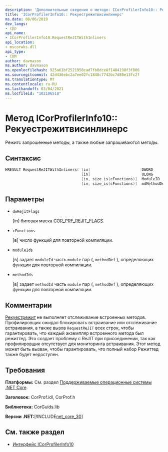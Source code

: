 ```yaml
---
description: 'Дополнительные сведения о методе: ICorProfilerInfo10:: Рекуестрежитвисинлинерс'
title: 'ICorProfilerInfo10:: Рекуестрежитвисинлинерс'
ms.date: 08/06/2019
dev_langs:
- cpp
api_name:
- ICorProfilerInfo10.RequestReJITWithInliners
api_location:
- mscorwks.dll
api_type:
- COM
author: davmason
ms.author: davmason
ms.openlocfilehash: 925a61bf2521950cad7fb0dce8f1484198f3f806
ms.sourcegitcommit: 42d436ebc2a7ee02fc1848c7742bc7d80e13fc2f
ms.translationtype: MT
ms.contentlocale: ru-RU
ms.lasthandoff: 03/04/2021
ms.locfileid: "102106518"
---
```

# <a name="icorprofilerinfo10requestrejitwithinliners-method"></a>Метод ICorProfilerInfo10:: Рекуестрежитвисинлинерс

Режитс запрошенные методы, а также любые запрашиваются методы.

## <a name="syntax"></a>Синтаксис

```cpp
HRESULT RequestReJITWithInliners( [in]                       DWORD       dwRejitFlags,
                                  [in]                       ULONG       cFunctions,
                                  [in, size_is(cFunctions)]  ModuleID    moduleIds[],
                                  [in, size_is(cFunctions)]  mdMethodDef methodIds[]);
```

## <a name="parameters"></a>Параметры

- `dwRejitFlags`

  \[in] битовая маска [COR_PRF_REJIT_FLAGS](cor-prf-rejit-flags-enumeration.md).

- `cFunctions`

  \[в] число функций для повторной компиляции.

- `moduleIds`

  \[в] задает `moduleId` часть `module` пар (, `methodDef` ), определяющих функции для повторной компиляции.

- `methodIds`

  \[в] задает `methodId` часть `module` пар (, `methodDef` ), определяющих функции для повторной компиляции.

## <a name="remarks"></a>Комментарии

[Рекуестрежит](icorprofilerinfo4-requestrejit-method.md) не выполняет отслеживание встроенных методов. Профилировщик ожидал блокировать встраивание или отслеживание встраивания, а также вызов `RequestReJIT` всех строк, чтобы гарантировать, что каждый экземпляр встроенного метода был режиттед. Это создает проблему с ReJIT при присоединении, так как профилировщик отсутствует для мониторинга встраивания. Этот метод может быть вызван, чтобы гарантировать, что полный набор Режиттед также будет недоступен.

## <a name="requirements"></a>Требования

**Платформы:** См. раздел [Поддерживаемые операционные системы .NET Core](../../../core/install/windows.md?pivots=os-windows).

**Заголовок:** CorProf.idl, CorProf.h

**Библиотека:** CorGuids.lib

**Версии .NET:**[!INCLUDE[net_core_30](../../../../includes/net-core-30-md.md)]

## <a name="see-also"></a>См. также раздел

- [Интерфейс ICorProfilerInfo10](icorprofilerinfo10-interface.md)
